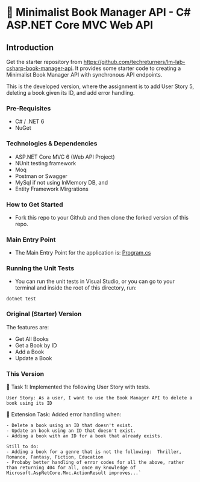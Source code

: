 # 📖 Minimalist Book Manager API - C# ASP.NET Core MVC Web API

## Introduction
Get the starter repository from  https://github.com/techreturners/lm-lab-csharp-book-manager-api. It provides some starter code to creating a Minimalist Book Manager API with synchronous API endpoints.

This is the developed version, where the assignment is to add User Story 5, deleting a book given its ID, and add error handling.

### Pre-Requisites
- C# / .NET 6
- NuGet

### Technologies & Dependencies
- ASP.NET Core MVC 6 (Web API Project)
- NUnit testing framework
- Moq
- Postman or Swagger
- MySql if not using InMemory DB, and 
- Entity Framework Mirgrations

### How to Get Started
- Fork this repo to your Github and then clone the forked version of this repo.

### Main Entry Point
- The Main Entry Point for the application is: [Program.cs](./BookManagerApi/Program.cs)

### Running the Unit Tests
- You can run the unit tests in Visual Studio, or you can go to your terminal and inside the root of this directory, run:

`dotnet test`

### Original (Starter) Version

The features are:
- Get All Books
- Get a Book by ID
- Add a Book
- Update a Book

### This Version

📘 Task 1: Implemented the following User Story with tests.

`User Story: As a user, I want to use the Book Manager API to delete a book using its ID`


📘 Extension Task: Added error handling when:

```- Find a book using an ID that doesn't yet exist. 
- Delete a book using an ID that doesn't exist.
- Update an book using an ID that doesn't exist.
- Adding a book with an ID for a book that already exists.

Still to do:
- Adding a book for a genre that is not the following:  Thriller, Romance, Fantasy, Fiction, Education
- Probaby better handling of error codes for all the above, rather than returning 404 for all, once my knowledge of Microsoft.AspNetCore.Mvc.ActionResult improves...`


  
